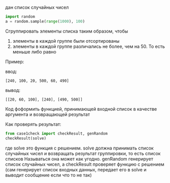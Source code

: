 дан список случайных чисел

```python
import random
a = random.sample(range(1000), 100)
```

Сгруппировать элементы списка таким образом, чтобы

1. элементы в каждой группе были отсортированы
2. элементы в каждой группе различались не более, чем на 50. То есть меньше либо равно

Пример:

ввод:

```
[240, 100, 20, 500, 60, 490]
```

вывод:

```
[[20, 60, 100], [240], [490, 500]]
```

Код фоформить функцией, принимающей входной список в качестве аргумента и возвращающей
результат

Как проверять результат:

```python
from case1check import checkResult, genRandom
checkResult(solve)
```

где solve это функция с решением. solve должна принимать список случайных чисел
и возвращать результат группировки, то есть список списков Называться она может
как угодно. genRandom генерирует список случайных чисел, а checkResult проверяет
функцию с решением (сам генерирует список входных данных, передает его в solve и
выводит сообщение если что то не так)
